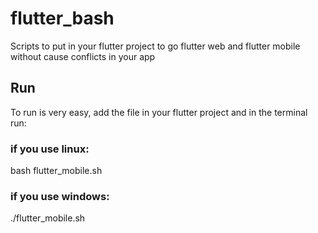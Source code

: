 # flutter_bash

Scripts to put in your flutter project to go flutter web and flutter mobile without cause conflicts in your app

## Run

To run is very easy, add the file in your flutter project and in the terminal run:

### if you use linux:
bash flutter_mobile.sh
### if you use windows:
./flutter_mobile.sh
